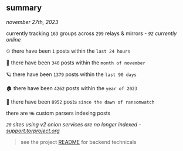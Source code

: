 
## summary
_november 27th, 2023_

currently tracking `163` groups across `299` relays & mirrors - _`92` currently online_

⏲ there have been `1` posts within the `last 24 hours`

🦈 there have been `340` posts within the `month of november`

🪐 there have been `1379` posts within the `last 90 days`

🏚 there have been `4262` posts within the `year of 2023`

🦕 there have been `8952` posts `since the dawn of ransomwatch`

there are `96` custom parsers indexing posts

_`20` sites using v2 onion services are no longer indexed - [support.torproject.org](https://support.torproject.org/onionservices/v2-deprecation/)_

> see the project [README](https://github.com/joshhighet/ransomwatch#ransomwatch--) for backend technicals
